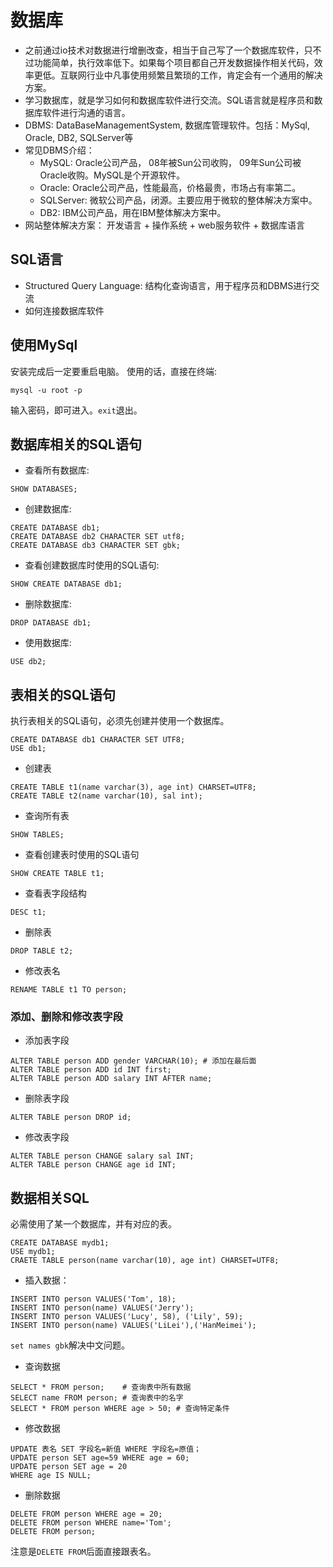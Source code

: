 # 数据库
+ 之前通过io技术对数据进行增删改查，相当于自己写了一个数据库软件，只不过功能简单，执行效率低下。如果每个项目都自己开发数据操作相关代码，效率更低。互联网行业中凡事使用频繁且繁琐的工作，肯定会有一个通用的解决方案。
+ 学习数据库，就是学习如何和数据库软件进行交流。SQL语言就是程序员和数据库软件进行沟通的语言。
+ DBMS: DataBaseManagementSystem, 数据库管理软件。包括：MySql, Oracle, DB2, SQLServer等
+ 常见DBMS介绍：
  - MySQL: Oracle公司产品， 08年被Sun公司收购， 09年Sun公司被Oracle收购。MySQL是个开源软件。
  - Oracle: Oracle公司产品，性能最高，价格最贵，市场占有率第二。
  - SQLServer: 微软公司产品，闭源。主要应用于微软的整体解决方案中。
  - DB2: IBM公司产品，用在IBM整体解决方案中。
+ 网站整体解决方案： 开发语言 + 操作系统 + web服务软件 + 数据库语言

## SQL语言
- Structured Query Language: 结构化查询语言，用于程序员和DBMS进行交流
- 如何连接数据库软件  

## 使用MySql
安装完成后一定要重启电脑。
使用的话，直接在终端:
```
mysql -u root -p
```
输入密码，即可进入。`exit`退出。

## 数据库相关的SQL语句
+ 查看所有数据库:
```
SHOW DATABASES;
```
+ 创建数据库:
```
CREATE DATABASE db1;
CREATE DATABASE db2 CHARACTER SET utf8;
CREATE DATABASE db3 CHARACTER SET gbk;
```
+ 查看创建数据库时使用的SQL语句:
```
SHOW CREATE DATABASE db1;
```
+ 删除数据库:
```
DROP DATABASE db1;
```
+ 使用数据库:
```
USE db2;
```

## 表相关的SQL语句
执行表相关的SQL语句，必须先创建并使用一个数据库。
```
CREATE DATABASE db1 CHARACTER SET UTF8;
USE db1;
```
+ 创建表
```
CREATE TABLE t1(name varchar(3), age int) CHARSET=UTF8;
CREATE TABLE t2(name varchar(10), sal int);
```
+ 查询所有表
```
SHOW TABLES;
```
+ 查看创建表时使用的SQL语句
```
SHOW CREATE TABLE t1;
```
+ 查看表字段结构
```
DESC t1;
```
+ 删除表
```
DROP TABLE t2;
```
+ 修改表名
```
RENAME TABLE t1 TO person;
```
### 添加、删除和修改表字段

+ 添加表字段
```
ALTER TABLE person ADD gender VARCHAR(10); # 添加在最后面
ALTER TABLE person ADD id INT first;
ALTER TABLE person ADD salary INT AFTER name;
```
+ 删除表字段
```
ALTER TABLE person DROP id;
```
+ 修改表字段
```
ALTER TABLE person CHANGE salary sal INT;
ALTER TABLE person CHANGE age id INT;
```

## 数据相关SQL
必需使用了某一个数据库，并有对应的表。
```
CREATE DATABASE mydb1;
USE mydb1;
CRAETE TABLE person(name varchar(10), age int) CHARSET=UTF8;
```
+ 插入数据：
```
INSERT INTO person VALUES('Tom', 18);
INSERT INTO person(name) VALUES('Jerry');
INSERT INTO person VALUES('Lucy', 58), ('Lily', 59);
INSERT INTO person(name) VALUES('LiLei'),('HanMeimei');
```
`set names gbk`解决中文问题。

+ 查询数据
```
SELECT * FROM person;    # 查询表中所有数据
SELECT name FROM person; # 查询表中的名字
SELECT * FROM person WHERE age > 50; # 查询特定条件
```

+ 修改数据
```
UPDATE 表名 SET 字段名=新值 WHERE 字段名=原值；
UPDATE person SET age=59 WHERE age = 60;
UPDATE person SET age = 20 
WHERE age IS NULL;
```

+ 删除数据
```
DELETE FROM person WHERE age = 20;
DELETE FROM person WHERE name='Tom';
DELETE FROM person;
```
注意是`DELETE FROM`后面直接跟表名。







